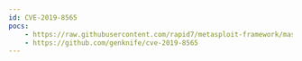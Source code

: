 ```yaml
---
id: CVE-2019-8565
pocs:
    - https://raw.githubusercontent.com/rapid7/metasploit-framework/master/modules/exploits/osx/local/feedback_assistant_root.rb
    - https://github.com/genknife/cve-2019-8565
---
```

